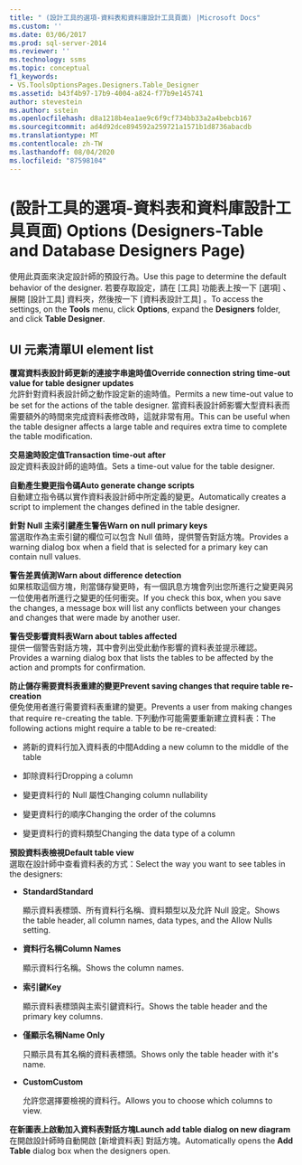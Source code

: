 ```yaml
---
title: " (設計工具的選項-資料表和資料庫設計工具頁面) |Microsoft Docs"
ms.custom: ''
ms.date: 03/06/2017
ms.prod: sql-server-2014
ms.reviewer: ''
ms.technology: ssms
ms.topic: conceptual
f1_keywords:
- VS.ToolsOptionsPages.Designers.Table_Designer
ms.assetid: b43f4b97-17b9-4004-a824-f77b9e145741
author: stevestein
ms.author: sstein
ms.openlocfilehash: d8a1218b4ea1ae9c6f9cf734bb33a2a4bebcb167
ms.sourcegitcommit: ad4d92dce894592a259721a1571b1d8736abacdb
ms.translationtype: MT
ms.contentlocale: zh-TW
ms.lasthandoff: 08/04/2020
ms.locfileid: "87598104"
---
```

# <a name="options-designers-table-and-database-designers-page"></a><span data-ttu-id="773d8-102"> (設計工具的選項-資料表和資料庫設計工具頁面) </span><span class="sxs-lookup"><span data-stu-id="773d8-102">Options (Designers-Table and Database Designers Page)</span></span>
  <span data-ttu-id="773d8-103">使用此頁面來決定設計師的預設行為。</span><span class="sxs-lookup"><span data-stu-id="773d8-103">Use this page to determine the default behavior of the designer.</span></span> <span data-ttu-id="773d8-104">若要存取設定，請在 [工具]  功能表上按一下 [選項]  、展開 [設計工具]  資料夾，然後按一下 [資料表設計工具]  。</span><span class="sxs-lookup"><span data-stu-id="773d8-104">To access the settings, on the **Tools** menu, click **Options**, expand the **Designers** folder, and click **Table Designer**.</span></span>  
  
## <a name="ui-element-list"></a><span data-ttu-id="773d8-105">UI 元素清單</span><span class="sxs-lookup"><span data-stu-id="773d8-105">UI element list</span></span>  
 <span data-ttu-id="773d8-106">**覆寫資料表設計師更新的連接字串逾時值**</span><span class="sxs-lookup"><span data-stu-id="773d8-106">**Override connection string time-out value for table designer updates**</span></span>  
 <span data-ttu-id="773d8-107">允許針對資料表設計師之動作設定新的逾時值。</span><span class="sxs-lookup"><span data-stu-id="773d8-107">Permits a new time-out value to be set for the actions of the table designer.</span></span> <span data-ttu-id="773d8-108">當資料表設計師影響大型資料表而需要額外的時間來完成資料表修改時，這就非常有用。</span><span class="sxs-lookup"><span data-stu-id="773d8-108">This can be useful when the table designer affects a large table and requires extra time to complete the table modification.</span></span>  
  
 <span data-ttu-id="773d8-109">**交易逾時設定值**</span><span class="sxs-lookup"><span data-stu-id="773d8-109">**Transaction time-out after**</span></span>  
 <span data-ttu-id="773d8-110">設定資料表設計師的逾時值。</span><span class="sxs-lookup"><span data-stu-id="773d8-110">Sets a time-out value for the table designer.</span></span>  
  
 <span data-ttu-id="773d8-111">**自動產生變更指令碼**</span><span class="sxs-lookup"><span data-stu-id="773d8-111">**Auto generate change scripts**</span></span>  
 <span data-ttu-id="773d8-112">自動建立指令碼以實作資料表設計師中所定義的變更。</span><span class="sxs-lookup"><span data-stu-id="773d8-112">Automatically creates a script to implement the changes defined in the table designer.</span></span>  
  
 <span data-ttu-id="773d8-113">**針對 Null 主索引鍵產生警告**</span><span class="sxs-lookup"><span data-stu-id="773d8-113">**Warn on null primary keys**</span></span>  
 <span data-ttu-id="773d8-114">當選取作為主索引鍵的欄位可以包含 Null 值時，提供警告對話方塊。</span><span class="sxs-lookup"><span data-stu-id="773d8-114">Provides a warning dialog box when a field that is selected for a primary key can contain null values.</span></span>  
  
 <span data-ttu-id="773d8-115">**警告差異偵測**</span><span class="sxs-lookup"><span data-stu-id="773d8-115">**Warn about difference detection**</span></span>  
 <span data-ttu-id="773d8-116">如果核取這個方塊，則當儲存變更時，有一個訊息方塊會列出您所進行之變更與另一位使用者所進行之變更的任何衝突。</span><span class="sxs-lookup"><span data-stu-id="773d8-116">If you check this box, when you save the changes, a message box will list any conflicts between your changes and changes that were made by another user.</span></span>  
  
 <span data-ttu-id="773d8-117">**警告受影響資料表**</span><span class="sxs-lookup"><span data-stu-id="773d8-117">**Warn about tables affected**</span></span>  
 <span data-ttu-id="773d8-118">提供一個警告對話方塊，其中會列出受此動作影響的資料表並提示確認。</span><span class="sxs-lookup"><span data-stu-id="773d8-118">Provides a warning dialog box that lists the tables to be affected by the action and prompts for confirmation.</span></span>  
  
 <span data-ttu-id="773d8-119">**防止儲存需要資料表重建的變更**</span><span class="sxs-lookup"><span data-stu-id="773d8-119">**Prevent saving changes that require table re-creation**</span></span>  
 <span data-ttu-id="773d8-120">便免使用者進行需要資料表重建的變更。</span><span class="sxs-lookup"><span data-stu-id="773d8-120">Prevents a user from making changes that require re-creating the table.</span></span> <span data-ttu-id="773d8-121">下列動作可能需要重新建立資料表：</span><span class="sxs-lookup"><span data-stu-id="773d8-121">The following actions might require a table to be re-created:</span></span>  
  
-   <span data-ttu-id="773d8-122">將新的資料行加入資料表的中間</span><span class="sxs-lookup"><span data-stu-id="773d8-122">Adding a new column to the middle of the table</span></span>  
  
-   <span data-ttu-id="773d8-123">卸除資料行</span><span class="sxs-lookup"><span data-stu-id="773d8-123">Dropping a column</span></span>  
  
-   <span data-ttu-id="773d8-124">變更資料行的 Null 屬性</span><span class="sxs-lookup"><span data-stu-id="773d8-124">Changing column nullability</span></span>  
  
-   <span data-ttu-id="773d8-125">變更資料行的順序</span><span class="sxs-lookup"><span data-stu-id="773d8-125">Changing the order of the columns</span></span>  
  
-   <span data-ttu-id="773d8-126">變更資料行的資料類型</span><span class="sxs-lookup"><span data-stu-id="773d8-126">Changing the data type of a column</span></span>  
  
 <span data-ttu-id="773d8-127">**預設資料表檢視**</span><span class="sxs-lookup"><span data-stu-id="773d8-127">**Default table view**</span></span>  
 <span data-ttu-id="773d8-128">選取在設計師中查看資料表的方式：</span><span class="sxs-lookup"><span data-stu-id="773d8-128">Select the way you want to see tables in the designers:</span></span>  
  
-   <span data-ttu-id="773d8-129">**Standard**</span><span class="sxs-lookup"><span data-stu-id="773d8-129">**Standard**</span></span>  
  
     <span data-ttu-id="773d8-130">顯示資料表標頭、所有資料行名稱、資料類型以及允許 Null 設定。</span><span class="sxs-lookup"><span data-stu-id="773d8-130">Shows the table header, all column names, data types, and the Allow Nulls setting.</span></span>  
  
-   <span data-ttu-id="773d8-131">**資料行名稱**</span><span class="sxs-lookup"><span data-stu-id="773d8-131">**Column Names**</span></span>  
  
     <span data-ttu-id="773d8-132">顯示資料行名稱。</span><span class="sxs-lookup"><span data-stu-id="773d8-132">Shows the column names.</span></span>  
  
-   <span data-ttu-id="773d8-133">**索引鍵**</span><span class="sxs-lookup"><span data-stu-id="773d8-133">**Key**</span></span>  
  
     <span data-ttu-id="773d8-134">顯示資料表標頭與主索引鍵資料行。</span><span class="sxs-lookup"><span data-stu-id="773d8-134">Shows the table header and the primary key columns.</span></span>  
  
-   <span data-ttu-id="773d8-135">**僅顯示名稱**</span><span class="sxs-lookup"><span data-stu-id="773d8-135">**Name Only**</span></span>  
  
     <span data-ttu-id="773d8-136">只顯示具有其名稱的資料表標頭。</span><span class="sxs-lookup"><span data-stu-id="773d8-136">Shows only the table header with it's name.</span></span>  
  
-   <span data-ttu-id="773d8-137">**Custom**</span><span class="sxs-lookup"><span data-stu-id="773d8-137">**Custom**</span></span>  
  
     <span data-ttu-id="773d8-138">允許您選擇要檢視的資料行。</span><span class="sxs-lookup"><span data-stu-id="773d8-138">Allows you to choose which columns to view.</span></span>  
  
 <span data-ttu-id="773d8-139">**在新圖表上啟動加入資料表對話方塊**</span><span class="sxs-lookup"><span data-stu-id="773d8-139">**Launch add table dialog on new diagram**</span></span>  
 <span data-ttu-id="773d8-140">在開啟設計師時自動開啟 [新增資料表]  對話方塊。</span><span class="sxs-lookup"><span data-stu-id="773d8-140">Automatically opens the **Add Table** dialog box when the designers open.</span></span>  
  
  
